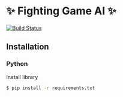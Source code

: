 #  ✨ Fighting Game AI ✨  

[![Build Status](r)](https://www.fb.com/NeiH4207)


## Installation

### Python
Install library
```sh
$ pip install -r requirements.txt
```
